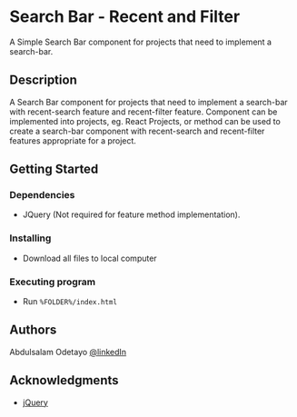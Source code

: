 # Search Bar - Recent and Filter

A Simple Search Bar component for projects that need to implement a search-bar.

## Description

A Search Bar component for projects that need to implement a search-bar with recent-search feature and recent-filter feature. Component can be implemented into projects, eg. React Projects, or method can be used to create a search-bar component with recent-search and recent-filter features appropriate for a project.

## Getting Started

### Dependencies

* JQuery (Not required for feature method implementation).

### Installing

* Download all files to local computer

### Executing program

* Run `%FOLDER%/index.html`

## Authors

Abdulsalam Odetayo  [@linkedIn](https://www.linkedin.com/in/abdulsalam-odetayo-87ba72202/)

## Acknowledgments

* [jQuery](https://jquery.com/)
